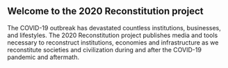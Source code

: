 ## Welcome to the 2020 Reconstitution project

The COVID-19 outbreak has devastated countless institutions, businesses, and lifestyles. The 2020 Reconstitution project publishes media and tools necessary to reconstruct institutions, economies and infrastructure as we reconstitute societies and civilization during and after the COVID-19 pandemic and aftermath.

